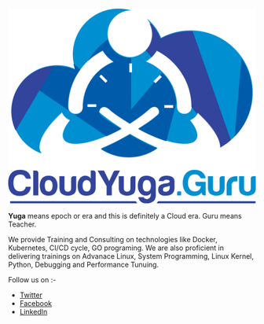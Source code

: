 
![logo](images/cylogo.png)

**Yuga** means epoch or era and this is definitely a Cloud era. Guru means Teacher.

We provide Training and Consulting on technologies like Docker, Kubernetes,  CI/CD cycle, GO programing. We are also proficient in delivering trainings on Advanace Linux, System Programming, Linux Kernel, Python, Debugging and Performance Tunuing.

Follow us on :-
- [Twitter](twitter.com/cloudyuga)
- [Facebook](https://www.facebook.com/cloudyuga.guru/)
- [LinkedIn](https://in.linkedin.com/in/neependra)

